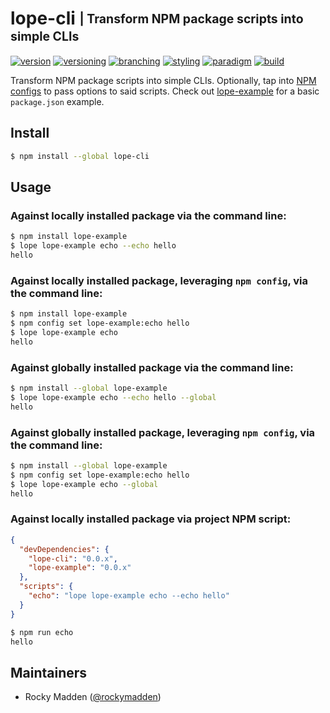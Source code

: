 # lope-cli <sub><sup>| Transform NPM package scripts into simple CLIs<sup></sub>
[![version](http://img.shields.io/badge/version-0.0.0-blue.svg)](https://www.npmjs.com/package/lope-cli)
[![versioning](http://img.shields.io/badge/versioning-semver-blue.svg)](http://semver.org/)
[![branching](http://img.shields.io/badge/branching-github%20flow-blue.svg)](https://guides.github.com/introduction/flow/)
[![styling](http://img.shields.io/badge/styling-xo-blue.svg)](https://github.com/sindresorhus/xo)
[![paradigm](http://img.shields.io/badge/paradigm-functional-blue.svg)](https://en.wikipedia.org/wiki/Functional_programming)
[![build](https://circleci.com/gh/cloud-elements/lope-cli.svg?style=shield)](https://circleci.com/gh/cloud-elements/lope-cli)

Transform NPM package scripts into simple CLIs. Optionally, tap into
[NPM configs](http://www.marcusoft.net/2015/08/npm-scripting-configs-and-arguments.html) to pass options to said
scripts. Check out [lope-example](https://github.com/cloud-elements/lope-example/blob/master/package.json) for
a basic `package.json` example.

## Install
```bash
$ npm install --global lope-cli
```

## Usage
### Against locally installed package via the command line:
```bash
$ npm install lope-example
$ lope lope-example echo --echo hello
hello
```

### Against locally installed package, leveraging `npm config`, via the command line:
```bash
$ npm install lope-example
$ npm config set lope-example:echo hello
$ lope lope-example echo
hello
```

### Against globally installed package via the command line:
```bash
$ npm install --global lope-example
$ lope lope-example echo --echo hello --global
hello
```

### Against globally installed package, leveraging `npm config`, via the command line:
```bash
$ npm install --global lope-example
$ npm config set lope-example:echo hello
$ lope lope-example echo --global
hello
```

### Against locally installed package via project NPM script:
```json
{
  "devDependencies": {
    "lope-cli": "0.0.x",
    "lope-example": "0.0.x"
  },
  "scripts": {
    "echo": "lope lope-example echo --echo hello"
  }
}
```

```bash
$ npm run echo
hello
```

## Maintainers
* Rocky Madden ([@rockymadden](https://github.com/rockymadden))
